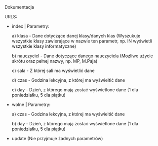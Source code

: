 Dokumentacja

URLS:

  - index | Parametry:

      a) klasa - Dane dotyczące danej klasy/danych klas (Wyszukuje wszystkie klasy zawierające w nazwie ten parametr, np. IN wyświetli wszystkie klasy informatyczne)

      b) nauczyciel - Dane dotyczące danego nauczyciela (Możliwe użycie skrótu oraz pełnej nazwy, np. MP, M.Paja)

      c) sala - Z której sali ma wyświetlić dane

      d) czas - Godzina lekcyjna, z której ma wyświeltić dane

      e) day - Dzień, z którego mają zostać wyświetlone dane (1 dla poniedziałku, 5 dla piątku)

  - wolne | Parametry:

      a) czas - Godzina lekcyjna, z której ma wyświeltić dane

      b) day - Dzień, z którego mają zostać wyświetlone dane (1 dla poniedziałku, 5 dla piątku)

  - update (Nie przyjmuje żadnych parametrów)
